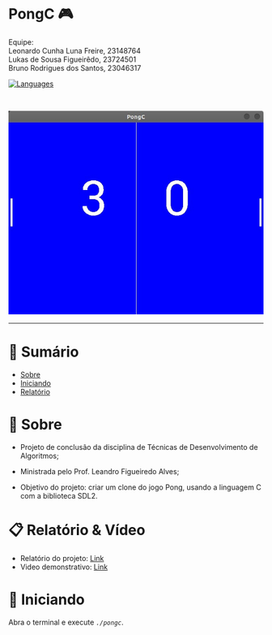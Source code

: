 # PongC 🎮
Equipe:<br>
Leonardo Cunha Luna Freire, 23148764<br>
Lukas de Sousa Figueirêdo, 23724501<br>
Bruno Rodrigues dos Santos, 23046317

[![Languages](https://img.shields.io/github/languages/count/leonardoclf/pongC?color=%231E90FF&style=flat-square)](#)

<br />
<p align="center">
   <img src="game.png" width="700"/>
</p>


---

# :pushpin: Sumário

* [Sobre](#sobre)
* [Iniciando](#iniciando)
* [Relatório](#relatorio)


# :closed_book: Sobre<a name="sobre"></a>

- Projeto de conclusão da disciplina de Técnicas de Desenvolvimento de Algoritmos; 
- Ministrada pelo Prof. Leandro Figueiredo Alves;

- Objetivo do projeto: criar um clone do jogo Pong, usando a linguagem C com a biblioteca SDL2.


# 📋 Relatório & Vídeo<a name="relatorio"></a>


   - Relatório do projeto: <a href="https://github.com/leonardoclf/pongC/blob/master/relatorio.pdf">Link</a>
   - Video demonstrativo: <a href="https://www.youtube.com/watch?v=uujLMgfJWoc">Link</a>


# :rocket: Iniciando<a name="iniciando"></a>

Abra o terminal e execute *``./pongc``*.
